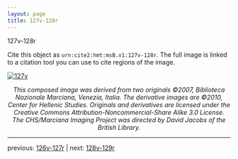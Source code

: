 ```yaml
---
layout: page
title: 127v-128r
---
```


127v-128r

Cite this object as `urn:cite2:hmt:msB.v1:127v-128r`. The full image is linked to a citation tool you can use to cite regions of the image.

[![127v](http://www.homermultitext.org/iipsrv?IIIF=/project/homer/pyramidal/deepzoom/hmt/vbbifolio/v1/vb_127v_128r.tif/full/800,/0/default.jpg)](http://www.homermultitext.org/ict2/?urn=urn:cite2:hmt:vbbifolio.v1:vb_127v_128r) 

<p style="text-align: center; font-style: italic;">This composed image was derived from two originals ©2007, Biblioteca Nazionale Marciana, Venezia, Italia. The derivative images are ©2010, Center for Hellenic Studies. Originals and derivatives are licensed under the Creative Commons Attribution-Noncommercial-Share Alike 3.0 License. The CHS/Marciana Imaging Project was directed by David Jacobs of the British Library.</p>

---

previous: [126v-127r](../126v-127r/) | next: [128v-129r](../128v-129r/)